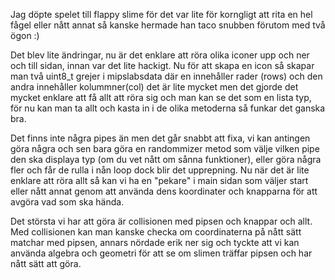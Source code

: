 Jag döpte spelet till flappy slime för det var lite för korngligt att rita en hel fågel eller nått annat så kanske hermade han taco snubben förutom med två ögon :)

Det blev lite ändringar, nu är det enklare att röra olika iconer upp och ner och till sidan, innan var det lite hackigt. 
Nu för att skapa en icon så skapar man två uint8_t grejer i mipslabsdata där en innehåller rader (rows) och den andra innehåller kolummner(col)
det är lite mycket men det gjorde det mycket enklare att få allt att röra sig och man kan se det som en lista typ,
för nu kan man ta allt och kasta in i de olika metoderna så funkar det ganska bra.

Det finns inte några pipes än men det går snabbt att fixa, vi kan antingen göra några och sen bara göra en randommizer metod som välje vilken pipe den ska displaya typ (om du vet nått om sånna funktioner), eller göra några fler och får de rulla i nån loop dock blir det upprepning. 
Nu när det är lite enklare att röra allt så kan vi ha en "pekare" i main sidan som väljer start eller nått annat genom att använda dens koordinater och knapparna för att avgöra vad som ska hända. 

Det största vi har att göra är collisionen med pipsen och knappar och allt.
Med collisionen kan man kanske checka om coordinaterna på nått sätt matchar med pipsen, annars nördade erik ner sig och tyckte att vi kan använda algebra och geometri för att se om slimen träffar pipsen och har nått sätt att göra. 





